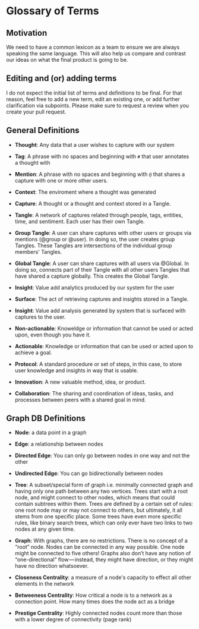 # Glossary of Terms

## Motivation

We need to have a common lexicon as a team to ensure we are always speaking the same language. This will also help us compare and contrast our ideas on what the final product is going to be.

## Editing and (or) adding terms

I do not expect the initial list of terms and definitions to be final. For that reason, feel free to add a new term, edit an existing one, or add further clarification via subpoints. Please make sure to request a review when you create your pull request.

## General Definitions

* **Thought**: Any data that a user wishes to capture with our system

* **Tag**: A phrase with no spaces and beginning with `#` that user annotates a thought with

* **Mention**: A phrase with no spaces and beginning with `@` that shares a capture with one or more other users.

* **Context**: The enviroment where a thought was generated

* **Capture**: A thought or a thought and context stored in a Tangle.

* **Tangle**: A network of captures related through people, tags, entities, time, and sentiment. Each user has their own Tangle.

* **Group Tangle**: A user can share captures with other users or groups via mentions (@group or @user). In doing so, the user creates group Tangles. These Tangles are intersections of the individual group members' Tangles.

* **Global Tangle**: A user can share captures with all users via @Global. In doing so, connects part of their Tangle with all other users Tangles that have shared a capture globally. This creates the Global Tangle.

* **Insight**: Value add analytics produced by our system for the user

* **Surface**: The act of retrieving captures and insights stored in a Tangle.

* **Insight**: Value add analysis generated by system that is surfaced with captures to the user.

* **Non-actionable**: Knoweldge or information that cannot be used or acted upon, even though you have it.

* **Actionable**: Knowledge or information that can be used or acted upon to achieve a goal.

* **Protocol**: A standard procedure or set of steps, in this case, to store user knowledge and insights in way that is usable.

* **Innovation**: A new valuable method, idea, or product.

* **Collaboration**: The sharing and coordination of ideas, tasks, and processes between peers with a shared goal in mind.

## Graph DB Definitions

* **Node**: a data point in a graph

* **Edge**: a relationship between nodes

* **Directed Edge**: You can only go between nodes in one way and not the other

* **Undirected Edge**: You can go bidirectionally between nodes

* **Tree**: A subset/special form of graph i.e. minimally connected graph and having only one path between any two vertices. Trees start with a root node, and might connect to other nodes, which means that could contain subtrees within them. Trees are defined by a certain set of rules: one root node may or may not connect to others, but ultimately, it all stems from one specific place. Some trees have even more specific rules, like binary search trees, which can only ever have two links to two nodes at any given time.

* **Graph**: With graphs, there are no restrictions. There is no concept of a “root” node. Nodes can be connected in any way possible. One node might be connected to five others! Graphs also don’t have any notion of “one-directional” flow — instead, they might have direction, or they might have no direction whatsoever. 

* **Closeness Centrality**: a measure of a node's capacity to effect all other elements in the network

* **Betweeness Centrality**: How critical a node is to a network as a connection point. How many times does the node act as a bridge

* **Prestige Centrality**: Highly connected nodes count more than those with a lower degree of connectivity (page rank)
